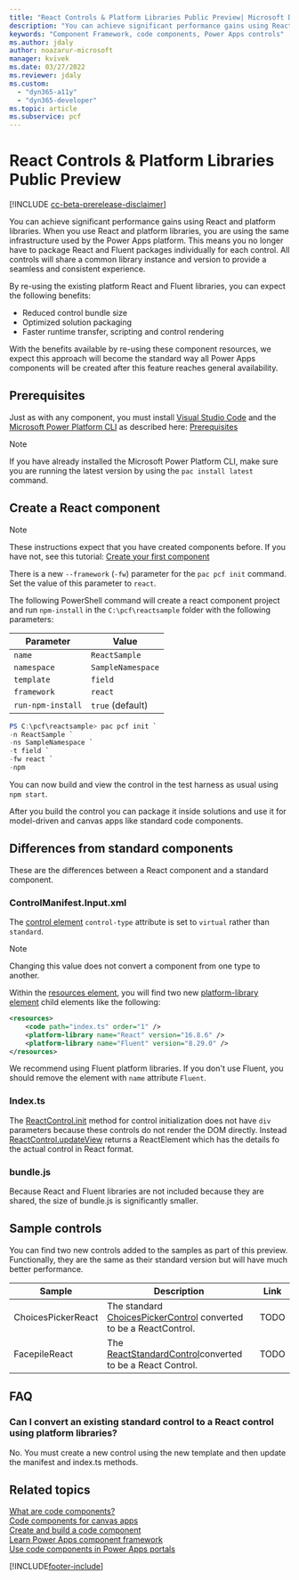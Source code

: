 ```yaml
---
title: "React Controls & Platform Libraries Public Preview| Microsoft Docs"
description: "You can achieve significant performance gains using React and platform libraries. When you use React and platform libraries, you are using the same infrastructure used by the Power Apps platform. This means you no longer have to package React and Fluent packages individually for each control."
keywords: "Component Framework, code components, Power Apps controls"
ms.author: jdaly
author: noazarur-microsoft
manager: kvivek
ms.date: 03/27/2022
ms.reviewer: jdaly
ms.custom:
  - "dyn365-a11y"
  - "dyn365-developer"
ms.topic: article
ms.subservice: pcf
---
```


# React Controls & Platform Libraries Public Preview

[!INCLUDE [cc-beta-prerelease-disclaimer](../../includes/cc-beta-prerelease-disclaimer.md)]

You can achieve significant performance gains using React and platform libraries. When you use React and platform libraries, you are using the same infrastructure used by the Power Apps platform. This means you no longer have to package React and Fluent packages individually for each control. All controls will share a common library instance and version to provide a seamless and consistent experience.

By re-using the existing platform React and Fluent libraries, you can expect the following benefits:

- Reduced control bundle size
- Optimized solution packaging
- Faster runtime transfer, scripting and control rendering

With the benefits available by re-using these component resources, we expect this approach will become the standard way all Power Apps components will be created after this feature reaches general availability.

## Prerequisites

Just as with any component, you must install [Visual Studio Code](https://code.visualstudio.com/Download) and the [Microsoft Power Platform CLI](../data-platform/powerapps-cli.md#install-microsoft-power-platform-cli) as described here: [Prerequisites](implementing-controls-using-typescript.md#prerequisites)

> [!NOTE]
> If you have already installed the Microsoft Power Platform CLI, make sure you are running the latest version by using the `pac install latest` command.

<!-- Will there be any additional steps to enable the feature? -->

## Create a React component

> [!NOTE]
> These instructions expect that you have created components before. If you have not, see this tutorial: [Create your first component](implementing-controls-using-typescript.md)

There is a new `--framework` (`-fw`) parameter for the `pac pcf init` command. Set the value of this parameter to `react`.

The following PowerShell command will create a react component project and run `npm-install` in the `C:\pcf\reactsample` folder with the following parameters:


|Parameter  |Value  |
|---------|---------|
|`name`     |`ReactSample`|
|`namespace`|`SampleNamespace`|
|`template`|`field`|
|`framework`|`react`|
|`run-npm-install`|`true` (default)|

```powershell
PS C:\pcf\reactsample> pac pcf init `
-n ReactSample `
-ns SampleNamespace `
-t field `
-fw react `
-npm
```

You can now build and view the control in the test harness as usual using `npm start`.

After you build the control you can package it inside solutions and use it for model-driven and canvas apps like standard code components.

## Differences from standard components

These are the differences between a React component and a standard component.

### ControlManifest.Input.xml

The [control element](manifest-schema-reference/control.md) `control-type` attribute is set to `virtual` rather than `standard`.

> [!NOTE]
> Changing this value does not convert a component from one type to another.

Within the [resources element](manifest-schema-reference/resources.md), you will find two new [platform-library element](manifest-schema-reference/platform-library.md) child elements like the following:

```xml
<resources>
    <code path="index.ts" order="1" />
	<platform-library name="React" version="16.8.6" />
	<platform-library name="Fluent" version="8.29.0" />
</resources>
```

We recommend using Fluent platform libraries. If you don't use Fluent, you should remove the element with `name` attribute `Fluent`.

### Index.ts

The [ReactControl.init](reference/react-control/init.md) method for control initialization does not have `div` parameters because these controls do not render the DOM directly. Instead [ReactControl.updateView](reference/react-control/updateview.md) returns a ReactElement which has the details fo the actual control in React format.

### bundle.js

Because React and Fluent libraries are not included because they are shared, the size of bundle.js is significantly smaller.

## Sample controls

You can find two new controls added to the samples as part of this preview. Functionally, they are the same as their standard version but will have much better performance.


|Sample |Description|Link|
|---------|---------|---------|
|ChoicesPickerReact|The standard [ChoicesPickerControl](https://github.com/microsoft/PowerApps-Samples/tree/master/component-framework/ChoicesPickerControl) converted to be a ReactControl. |TODO|
|FacepileReact|The [ReactStandardControl](https://github.com/microsoft/PowerApps-Samples/tree/master/component-framework/ReactStandardControl)converted to be a React Control.|TODO|


## FAQ

### Can I convert an existing standard control to a React control using platform libraries?

No. You must create a new control using the new template and then update the manifest and index.ts methods.

## Related topics

[What are code components?](custom-controls-overview.md)<br/>
[Code components for canvas apps](component-framework-for-canvas-apps.md)<br/>
[Create and build a code component](create-custom-controls-using-pcf.md)<br/>
[Learn Power Apps component framework](/learn/paths/use-power-apps-component-framework)<br/>
[Use code components in Power Apps portals](../../maker/portals/component-framework.md)

[!INCLUDE[footer-include](../../includes/footer-banner.md)]


